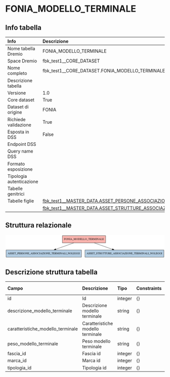 # FONIA_MODELLO_TERMINALE

## Info tabella

| Info                     | Descrizione                                                                                                                                                               |
|:-------------------------|:--------------------------------------------------------------------------------------------------------------------------------------------------------------------------|
| Nome tabella Dremio      | FONIA_MODELLO_TERMINALE                                                                                                                                                   |
| Space Dremio             | fbk_test1__CORE_DATASET                                                                                                                                                   |
| Nome completo            | fbk_test1__CORE_DATASET.FONIA_MODELLO_TERMINALE                                                                                                                           |
| Descrizione tabella      |                                                                                                                                                                           |
| Versione                 | 1.0                                                                                                                                                                       |
| Core dataset             | True                                                                                                                                                                      |
| Dataset di origine       | FONIA                                                                                                                                                                     |
| Richiede validazione     | True                                                                                                                                                                      |
| Esposta in DSS           | False                                                                                                                                                                     |
| Endpoint DSS             |                                                                                                                                                                           |
| Query name DSS           |                                                                                                                                                                           |
| Formato esposizione      |                                                                                                                                                                           |
| Tipologia autenticazione |                                                                                                                                                                           |
| Tabelle genitrici        |                                                                                                                                                                           |
| Tabelle figlie           | [fbk_test1__MASTER_DATA.ASSET_PERSONE_ASSOCIAZIONE_TERMINALI_NOLEGGI](/Documentation/fbk_test1__MASTER_DATA/ASSET_PERSONE_ASSOCIAZIONE_TERMINALI_NOLEGGI/markdown.md)     |
|                          | [fbk_test1__MASTER_DATA.ASSET_STRUTTURE_ASSOCIAZIONE_TERMINALI_NOLEGGI](/Documentation/fbk_test1__MASTER_DATA/ASSET_STRUTTURE_ASSOCIAZIONE_TERMINALI_NOLEGGI/markdown.md) |

## Struttura relazionale

![FONIA_MODELLO_TERMINALE](./graph_png.png)

## Descrizione struttura tabella

| Campo                             | Descrizione                       | Tipo    | Constraints   | Linked data   | errors   |
|:----------------------------------|:----------------------------------|:--------|:--------------|:--------------|:---------|
| id                                | Id                                | integer | {}            |               | {}       |
| descrizione_modello_terminale     | Descrizione modello terminale     | string  | {}            |               | {}       |
| caratteristiche_modello_terminale | Caratteristiche modello terminale | string  | {}            |               | {}       |
| peso_modello_terminale            | Peso modello terminale            | string  | {}            |               | {}       |
| fascia_id                         | Fascia id                         | integer | {}            |               | {}       |
| marca_id                          | Marca id                          | integer | {}            |               | {}       |
| tipologia_id                      | Tipologia id                      | integer | {}            |               | {}       |
